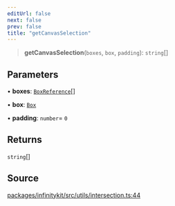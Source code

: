 ```yaml
---
editUrl: false
next: false
prev: false
title: "getCanvasSelection"
---
```


> **getCanvasSelection**(`boxes`, `box`, `padding`): `string`[]

## Parameters

• **boxes**: [`BoxReference`](../type-aliases/BoxReference.md)[]

• **box**: [`Box`](../type-aliases/Box.md)

• **padding**: `number`= `0`

## Returns

`string`[]

## Source

[packages/infinitykit/src/utils/intersection.ts:44](https://github.com/nodenogg-in/alpha-p2p/blob/1896b55/packages/infinitykit/src/utils/intersection.ts#L44)
